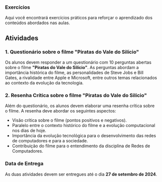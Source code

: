 ### Exercícios

Aqui você encontrará exercícios práticos para reforçar o aprendizado dos conteúdos abordados nas aulas.

## Atividades

### 1. Questionário sobre o filme "Piratas do Vale do Silício"

Os alunos devem responder a um questionário com 10 perguntas abertas sobre o filme **"Piratas do Vale do Silício"**. As perguntas abordam a importância histórica do filme, as personalidades de Steve Jobs e Bill Gates, a rivalidade entre Apple e Microsoft, entre outros temas relacionados ao contexto da evolução da tecnologia.

### 2. Resenha Crítica sobre o filme "Piratas do Vale do Silício"

Além do questionário, os alunos devem elaborar uma resenha crítica sobre o filme. A resenha deve abordar os seguintes aspectos:
- Visão crítica sobre o filme (pontos positivos e negativos).
- Paralelo entre o contexto histórico do filme e a evolução computacional nos dias de hoje.
- Importância da evolução tecnológica para o desenvolvimento das redes de computadores e para a sociedade.
- Contribuição do filme para o entendimento da disciplina de Redes de Computadores.

### Data de Entrega

As duas atividades devem ser entregues até o dia **27 de setembro de 2024**.
